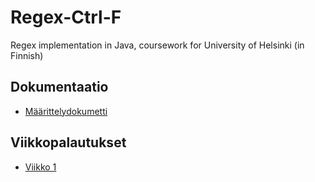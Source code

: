# Regex-Ctrl-F
Regex implementation in Java, coursework for University of Helsinki (in Finnish)

## Dokumentaatio

* [Määrittelydokumetti](https://github.com/AaaDee/Regex-Ctrl-F/blob/master/Documentation/M%C3%A4%C3%A4rittelydokumentti.md)

## Viikkopalautukset

* [Viikko 1](https://github.com/AaaDee/Regex-Ctrl-F/blob/master/Documentation/Viikkopalautukset/viikko1.md) 
